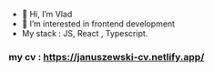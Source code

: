 - 👋 Hi, I’m Vlad
- 👀 I’m interested in frontend development 
- My stack : JS, React , Typescript.
### my cv : https://januszewski-cv.netlify.app/
